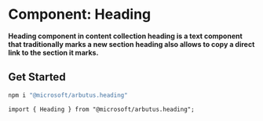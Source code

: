 # Component: Heading

**Heading component in content collection heading is a text component that traditionally marks a new section heading also allows to copy a direct link to the section it marks.**

## Get Started

```sh
npm i "@microsoft/arbutus.heading"
```

```
import { Heading } from "@microsoft/arbutus.heading";
```
